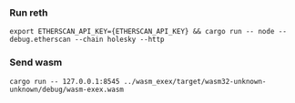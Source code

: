 ### Run reth

```console
export ETHERSCAN_API_KEY={ETHERSCAN_API_KEY} && cargo run -- node --debug.etherscan --chain holesky --http 
```

### Send wasm

```console
cargo run -- 127.0.0.1:8545 ../wasm_exex/target/wasm32-unknown-unknown/debug/wasm-exex.wasm
```
